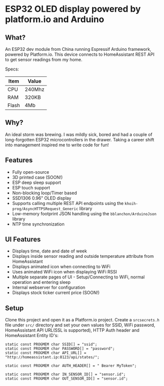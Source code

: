 # ESP32 OLED display powered by platform.io and Arduino

## What?

An ESP32 dev module from China running Espressif Arduino framework, powered by Platform.io. This device connects to HomeAssistant REST API to get sensor readings from my home.

Specs:

| Item  | Value  |
| ----- | ------ |
| CPU   | 240Mhz |
| RAM   | 320KB  |
| Flash | 4Mb    |

## Why?

An ideal storm was brewing. I was mildly sick, bored and had a couple of long-forgotten ESP32 microcontrollers in the drawer. Taking a career shift into management inspired me to write code for fun!

## Features

- Fully open-source
- 3D printed case (SOON!)
- ESP deep sleep support
- ESP touch support
- Non-blocking loop/Timer based
- SSD1306 0.96" OLED display
- Supports calling multiple REST API endpoints using the `khoih-prog/AsyncHTTPSRequest_Generic` library
- Low-memory footprint JSON handling using the `bblanchon/ArduinoJson` library
- NTP time synchronization

## UI Features

- Displays time, date and date of week
- Displays inside sensor reading and outside temperature attribute from HomeAssistant
- Displays animated icon when connecting to WiFi
- Uses animated WiFi icon when displaying WiFi RSSI
- Multiple separate pages of UI - Setup/Connecting to WiFi, normal operation and entering sleep
- Internal webserver for configuration
- Displays stock ticker current price (SOON!)

## Setup

Clone this project and open it as a Platform.io project. Create a `srcsecrets.h` file under `src/` directory and set your own values for SSID, WiFi password, HomeAssistant API URL(SSL is supported), HTTP Auth header and HomeAssistant Entity ID's:

```
static const PROGMEM char SSID[] = "ssid";
static const PROGMEM char PASSWORD[] = "password";
static const PROGMEM char API_URL[] =
"http://homeassistant.ip:8123/api/states/";

static const PROGMEM char AUTH_HEADER[] = " Bearer MyToken";

static const PROGMEM char IN_SENSOR_ID[] = "sensor.id";
static const PROGMEM char OUT_SENSOR_ID[] = "sensor.id";
```
